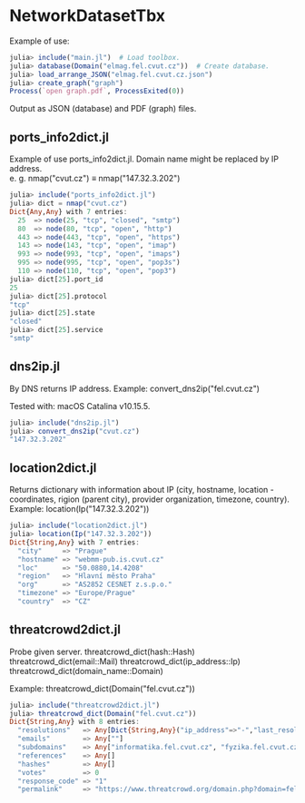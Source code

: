 # NetworkDatasetTbx

Example of use:
```julia
julia> include("main.jl")  # Load toolbox.
julia> database(Domain("elmag.fel.cvut.cz"))  # Create database.
julia> load_arrange_JSON("elmag.fel.cvut.cz.json")
julia> create_graph("graph")
Process(`open graph.pdf`, ProcessExited(0))
```
Output as JSON (database) and PDF (graph) files.


## ports_info2dict.jl
Example of use ports_info2dict.jl. Domain name might be replaced by IP address. \
e. g. nmap("cvut.cz")  ≡ nmap("147.32.3.202")  
```julia
julia> include("ports_info2dict.jl")
julia> dict = nmap("cvut.cz")
Dict{Any,Any} with 7 entries:
  25  => node(25, "tcp", "closed", "smtp")
  80  => node(80, "tcp", "open", "http")
  443 => node(443, "tcp", "open", "https")
  143 => node(143, "tcp", "open", "imap")
  993 => node(993, "tcp", "open", "imaps")
  995 => node(995, "tcp", "open", "pop3s")
  110 => node(110, "tcp", "open", "pop3")
julia> dict[25].port_id
25
julia> dict[25].protocol
"tcp"
julia> dict[25].state
"closed"
julia> dict[25].service
"smtp"
```

## dns2ip.jl
By DNS returns IP address.
Example:
convert_dns2ip("fel.cvut.cz")

Tested with:
macOS Catalina v10.15.5.

```julia
julia> include("dns2ip.jl")
julia> convert_dns2ip("cvut.cz")
"147.32.3.202"
```

## location2dict.jl
Returns dictionary with information about IP (city, hostname, location - coordinates, rigion (parent city), provider organization, timezone, country). 
Example:
location(Ip("147.32.3.202"))

```julia
julia> include("location2dict.jl")
julia> location(Ip("147.32.3.202"))
Dict{String,Any} with 7 entries:
  "city"     => "Prague"
  "hostname" => "webmm-pub.is.cvut.cz"
  "loc"      => "50.0880,14.4208"
  "region"   => "Hlavní město Praha"
  "org"      => "AS2852 CESNET z.s.p.o."
  "timezone" => "Europe/Prague"
  "country"  => "CZ"
```

## threatcrowd2dict.jl
Probe given server.
threatcrowd_dict(hash::Hash)
threatcrowd_dict(email::Mail)
threatcrowd_dict(ip_address::Ip)
threatcrowd_dict(domain_name::Domain)

Example:
threatcrowd_dict(Domain("fel.cvut.cz"))

```julia
julia> include("threatcrowd2dict.jl")
julia> threatcrowd_dict(Domain("fel.cvut.cz"))
Dict{String,Any} with 8 entries:
  "resolutions"   => Any[Dict{String,Any}("ip_address"=>"-","last_resolved"=>"0000-00-00"), Dict{String,Any}("ip_address"=>"147.32.192.12","last_resolved"=…
  "emails"        => Any[""]
  "subdomains"    => Any["informatika.fel.cvut.cz", "fyzika.fel.cvut.cz", "gitlab.fel.cvut.cz", "aic.fel.cvut.cz", "dce.fel.cvut.cz", "aa4cc.dce.fel.cvut.c…
  "references"    => Any[]
  "hashes"        => Any[]
  "votes"         => 0
  "response_code" => "1"
  "permalink"     => "https://www.threatcrowd.org/domain.php?domain=fel.cvut.cz"
```
